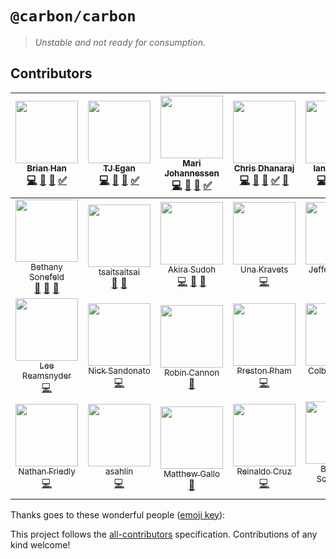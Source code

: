 # `@carbon/carbon`

> _Unstable and not ready for consumption._

## Contributors

<!-- ALL-CONTRIBUTORS-LIST:START - Do not remove or modify this section -->

| [<img src="https://avatars3.githubusercontent.com/u/4185382?v=4" width="100px;"/><br /><sub>Brian Han</sub>](https://github.com/hellobrian)<br />[💻](https://github.com/carbon-design-system/carbon-components/commits?author=hellobrian 'Code') [📖](https://github.com/carbon-design-system/carbon-components/commits?author=hellobrian 'Documentation') [👀](#review-hellobrian 'Reviewed Pull Requests') [✅](#tutorial-hellobrian 'Tutorials') | [<img src="https://avatars1.githubusercontent.com/u/11928039?v=4" width="100px;"/><br /><sub>TJ Egan</sub>](http://tw15egan.github.io/portfolio)<br />[💻](https://github.com/carbon-design-system/carbon-components/commits?author=tw15egan 'Code') [📖](https://github.com/carbon-design-system/carbon-components/commits?author=tw15egan 'Documentation') [👀](#review-tw15egan 'Reviewed Pull Requests') [✅](#tutorial-tw15egan 'Tutorials') | [<img src="https://avatars0.githubusercontent.com/u/5447411?v=4" width="100px;"/><br /><sub>Mari Johannessen</sub>](http://www.marijohannessen.com)<br />[💻](https://github.com/carbon-design-system/carbon-components/commits?author=marijohannessen 'Code') [📖](https://github.com/carbon-design-system/carbon-components/commits?author=marijohannessen 'Documentation') [👀](#review-marijohannessen 'Reviewed Pull Requests') [✅](#tutorial-marijohannessen 'Tutorials') | [<img src="https://avatars2.githubusercontent.com/u/1266014?v=4" width="100px;"/><br /><sub>Chris Dhanaraj</sub>](http://twitter.com/chrisdhanaraj)<br />[💻](https://github.com/carbon-design-system/carbon-components/commits?author=chrisdhanaraj 'Code') [📖](https://github.com/carbon-design-system/carbon-components/commits?author=chrisdhanaraj 'Documentation') [👀](#review-chrisdhanaraj 'Reviewed Pull Requests') [✅](#tutorial-chrisdhanaraj 'Tutorials') [🔧](#tool-chrisdhanaraj 'Tools') | [<img src="https://avatars2.githubusercontent.com/u/5481782?v=4" width="100px;"/><br /><sub>Ian Fleming</sub>](http://ianfleming.me/)<br />[💻](https://github.com/carbon-design-system/carbon-components/commits?author=iangfleming 'Code') [📖](https://github.com/carbon-design-system/carbon-components/commits?author=iangfleming 'Documentation') [👀](#review-iangfleming 'Reviewed Pull Requests') [✅](#tutorial-iangfleming 'Tutorials') | [<img src="https://avatars3.githubusercontent.com/u/11670886?v=4" width="100px;"/><br /><sub>Anna Gonzales</sub>](https://github.com/aagonzales)<br />[🎨](#design-aagonzales 'Design') [📖](https://github.com/carbon-design-system/carbon-components/commits?author=aagonzales 'Documentation') | [<img src="https://avatars0.githubusercontent.com/u/29312997?v=4" width="100px;"/><br /><sub>Tayler Aitken</sub>](https://github.com/tay-aitken)<br />[🎨](#design-tay-aitken 'Design') [📖](https://github.com/carbon-design-system/carbon-components/commits?author=tay-aitken 'Documentation') |
| :--------------------------------------------------------------------------------------------------------------------------------------------------------------------------------------------------------------------------------------------------------------------------------------------------------------------------------------------------------------------------------------------------------------------------------------------------: | :-----------------------------------------------------------------------------------------------------------------------------------------------------------------------------------------------------------------------------------------------------------------------------------------------------------------------------------------------------------------------------------------------------------------------------------------------: | :------------------------------------------------------------------------------------------------------------------------------------------------------------------------------------------------------------------------------------------------------------------------------------------------------------------------------------------------------------------------------------------------------------------------------------------------------------------------------: | :--------------------------------------------------------------------------------------------------------------------------------------------------------------------------------------------------------------------------------------------------------------------------------------------------------------------------------------------------------------------------------------------------------------------------------------------------------------------------------------------------------: | :------------------------------------------------------------------------------------------------------------------------------------------------------------------------------------------------------------------------------------------------------------------------------------------------------------------------------------------------------------------------------------------------------------------------------------------------: | :-----------------------------------------------------------------------------------------------------------------------------------------------------------------------------------------------------------------------------------------------------------------------------------------------: | :-----------------------------------------------------------------------------------------------------------------------------------------------------------------------------------------------------------------------------------------------------------------------------------------------: |
|                                                        [<img src="https://avatars2.githubusercontent.com/u/11233508?v=4" width="100px;"/><br /><sub>Bethany Sonefeld</sub>](http://www.bethanysonefeld.com)<br />[🎨](#design-bsonefeld 'Design') [📝](#blog-bsonefeld 'Blogposts') [📖](https://github.com/carbon-design-system/carbon-components/commits?author=bsonefeld 'Documentation')                                                         |                                                                      [<img src="https://avatars2.githubusercontent.com/u/25189046?v=4" width="100px;"/><br /><sub>tsaitsaitsai</sub>](https://github.com/tsaitsaitsai)<br />[🎨](#design-tsaitsaitsai 'Design') [📖](https://github.com/carbon-design-system/carbon-components/commits?author=tsaitsaitsai 'Documentation')                                                                       |                                                                                [<img src="https://avatars1.githubusercontent.com/u/1259051?v=4" width="100px;"/><br /><sub>Akira Sudoh</sub>](http://streetphoto.jp/)<br />[💻](https://github.com/carbon-design-system/carbon-components/commits?author=asudoh 'Code') [👀](#review-asudoh 'Reviewed Pull Requests') [🔧](#tool-asudoh 'Tools')                                                                                 |                                                                                                                                        [<img src="https://avatars1.githubusercontent.com/u/1693164?v=4" width="100px;"/><br /><sub>Una Kravets</sub>](http://una.im)<br />[💻](https://github.com/carbon-design-system/carbon-components/commits?author=una 'Code')                                                                                                                                        |                                                                                                   [<img src="https://avatars2.githubusercontent.com/u/6686963?v=4" width="100px;"/><br /><sub>Jefferson Lam</sub>](http://jefferson.im)<br />[💻](https://github.com/carbon-design-system/carbon-components/commits?author=jeffersonlam 'Code')                                                                                                    |                          [<img src="https://avatars3.githubusercontent.com/u/9454408?v=4" width="100px;"/><br /><sub>Dan Zaharia</sub>](http://www.danzaharia.com)<br />[💻](https://github.com/carbon-design-system/carbon-components/commits?author=dzaharia1 'Code')                           |                            [<img src="https://avatars3.githubusercontent.com/u/6444889?v=4" width="100px;"/><br /><sub>Bobby Smith</sub>](http://bobbysmith.io)<br />[💻](https://github.com/carbon-design-system/carbon-components/commits?author=bobbysmith 'Code')                             |
|                                                                                                 [<img src="https://avatars0.githubusercontent.com/u/870668?v=4" width="100px;"/><br /><sub>Lee Reamsnyder</sub>](http://leereamsnyder.com)<br />[💻](https://github.com/carbon-design-system/carbon-components/commits?author=leereamsnyder 'Code')                                                                                                  |                                                                                                    [<img src="https://avatars0.githubusercontent.com/u/181819?v=4" width="100px;"/><br /><sub>Nick Sandonato</sub>](https://github.com/nsand)<br />[💻](https://github.com/carbon-design-system/carbon-components/commits?author=nsand 'Code')                                                                                                    |                                                                                                           [<img src="https://avatars1.githubusercontent.com/u/825457?v=4" width="100px;"/><br /><sub>Robin Cannon</sub>](http://shinytoyrobots.com)<br />[📖](https://github.com/carbon-design-system/carbon-components/commits?author=shinytoyrobots 'Documentation')                                                                                                           |                                                                                                                                   [<img src="https://avatars0.githubusercontent.com/u/1265379?v=4" width="100px;"/><br /><sub>Preston Pham</sub>](http://preston.io)<br />[💻](https://github.com/carbon-design-system/carbon-components/commits?author=prestonp 'Code')                                                                                                                                   |                                                                                                [<img src="https://avatars0.githubusercontent.com/u/8884298?v=4" width="100px;"/><br /><sub>Colby Williams</sub>](http://www.colbycheeze.com)<br />[💻](https://github.com/carbon-design-system/carbon-components/commits?author=colbycheeze 'Code')                                                                                                |                  [<img src="https://avatars2.githubusercontent.com/u/7519029?v=4" width="100px;"/><br /><sub>James Y Rauhut</sub>](http://www.seejamescode.com)<br />[📖](https://github.com/carbon-design-system/carbon-components/commits?author=seejamescode 'Documentation')                  |                           [<img src="https://avatars3.githubusercontent.com/u/6788995?v=4" width="100px;"/><br /><sub>Chris Johnson</sub>](https://github.com/jhnsnc)<br />[💻](https://github.com/carbon-design-system/carbon-components/commits?author=jhnsnc 'Code')                           |
|                                                                                                      [<img src="https://avatars3.githubusercontent.com/u/114976?v=4" width="100px;"/><br /><sub>Nathan Friedly</sub>](http://nfriedly.com/)<br />[💻](https://github.com/carbon-design-system/carbon-components/commits?author=nfriedly 'Code')                                                                                                      |                                                                                                    [<img src="https://avatars1.githubusercontent.com/u/13006634?v=4" width="100px;"/><br /><sub>asahlin</sub>](https://github.com/asahlin)<br />[💻](https://github.com/carbon-design-system/carbon-components/commits?author=asahlin 'Code')                                                                                                     |                                                                                                         [<img src="https://avatars0.githubusercontent.com/u/10215203?v=4" width="100px;"/><br /><sub>Matthew Gallo</sub>](http://www.matthewdgallo.com)<br />[📖](https://github.com/carbon-design-system/carbon-components/commits?author=matthewgallo 'Documentation')                                                                                                         |                                                                                                                                [<img src="https://avatars3.githubusercontent.com/u/4438261?v=4" width="100px;"/><br /><sub>Reinaldo Cruz</sub>](http://www.reicruz.com/)<br />[💻](https://github.com/carbon-design-system/carbon-components/commits?author=reicruz 'Code')                                                                                                                                |                                                                                          [<img src="https://avatars3.githubusercontent.com/u/2699599?v=4" width="100px;"/><br /><sub>Bethany Schwanke</sub>](https://github.com/bschwanke)<br />[📖](https://github.com/carbon-design-system/carbon-components/commits?author=bschwanke 'Documentation')                                                                                           |

<!-- ALL-CONTRIBUTORS-LIST:END -->

Thanks goes to these wonderful people ([emoji key](https://github.com/kentcdodds/all-contributors#emoji-key)):

This project follows the [all-contributors](https://github.com/kentcdodds/all-contributors) specification. Contributions of any kind welcome!

